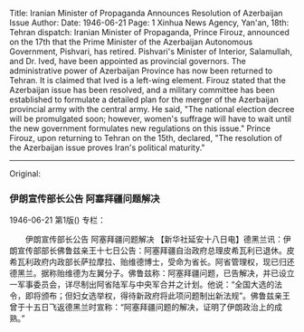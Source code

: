 Title: Iranian Minister of Propaganda Announces Resolution of Azerbaijan Issue
Author:
Date: 1946-06-21
Page: 1
Xinhua News Agency, Yan'an, 18th: Tehran dispatch: Iranian Minister of Propaganda, Prince Firouz, announced on the 17th that the Prime Minister of the Azerbaijan Autonomous Government, Pishvari, has retired. Pishvari's Minister of Interior, Salamullah, and Dr. Ived, have been appointed as provincial governors. The administrative power of Azerbaijan Province has now been returned to Tehran. It is claimed that Ived is a left-wing element. Firouz stated that the Azerbaijan issue has been resolved, and a military committee has been established to formulate a detailed plan for the merger of the Azerbaijan provincial army with the central army. He said, "The national election decree will be promulgated soon; however, women's suffrage will have to wait until the new government formulates new regulations on this issue." Prince Firouz, upon returning to Tehran on the 15th, declared, "The resolution of the Azerbaijan issue proves Iran's political maturity."



<hr /> 

Original: 


### 伊朗宣传部长公告  阿塞拜疆问题解决

1946-06-21
第1版()
专栏：

　　伊朗宣传部长公告
    阿塞拜疆问题解决
    【新华社延安十八日电】德黑兰讯：伊朗宣传部部长佛鲁兹亲王十七日公告：阿塞拜疆自治政府总理皮希瓦利已退休。皮希瓦利政府内政部长萨拉摩拉、贻维德博士，受命为省长。阿省管理权，现已归还德黑兰。据称贻维德为左翼分子。佛鲁兹称：阿塞拜疆问题，已告解决，并已设立一军事委员会，详尽制出阿省陆军与中央军合并之计划。他说：“全国大选的法令，即将颁布；但妇女选举权，得待新政府将此项问题制出新法规”。佛鲁兹亲王曾于十五日飞返德黑兰时宣称：“阿塞拜疆问题的解决，证明了伊朗政治上的成熟。”
